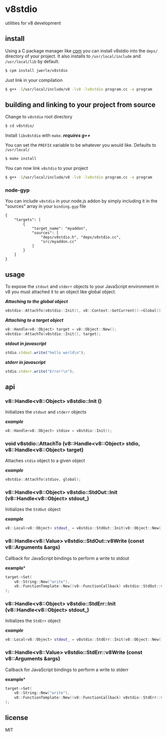 v8stdio
=====

utilities for v8 development

## install

Using a C package manager like [cpm](https://github.com/visionmedia/cpm) you can install v8stdio into the `deps/` directory of your project. It also installs to `/usr/local/include` and `/usr/local/lib` by default.

```sh
$ cpm install jwerle/v8stdio
```

Just link in your compilation

```sh
$ g++ -I/usr/local/include/v8 -lv8 -lv8stdio program.cc -o program
```

## building and linking to your project from source

Change to `v8stdio` root directory

```sh
$ cd v8stdio/
```

Install `libv8stdio` with `make`. ***requires g++***

You can set the `PREFIX` variable to be whatever you would like. Defaults to `/usr/local/`

```sh
$ make install
```

You can now link `v8stdio` to your project


```sh
$ g++ -I/usr/local/include/v8 -lv8 -lv8stdio program.cc -o program
```


### node-gyp

You can include `v8stdio` in your node.js addon by simply including it in the "sources" array in your `binding.gyp` file

```gyp
{
	"targets": [
		{
			"target_name": "myaddon",
			"sources": [
				"deps/v8stdio.h", "deps/v8stdio.cc",
				"src/myaddon.cc"
			]
		}
	]
}
```

## usage

To expose the `stdout` and `stderr` objects to your JavaScript environment in v8 you must attached it to an object like global object.

***Attaching to the global object***

```c++
v8stdio::AttachTo(v8stdio::Init(), v8::Context::GetCurrent()->Global());
```

***Attaching to a target object***

```c++
v8::Handle<v8::Object> target = v8::Object::New();
v8stdio::AttachTo(v8stdio::Init(), target);
```

***stdout in javascript***

```js
stdio.stdout.write("hello world\n");
```


***stderr in javascript***

```js
stdio.stderr.write("Error!\n");
```

## api

### v8::Handle\<v8::Object> v8stdio::Init ()

Initializes the `stdout` and `stderr` objects

***example***

```c++
v8::Handle<v8::Object> stdiov = v8stdio::Init();
```


### void v8stdio::AttachTo (v8::Handle\<v8::Object> stdio, v8::Handle\<v8::Object> target)

Attaches `stdio` object to a given object

***example***

```c++
v8stdio::AttachTo(stdiov, global);
```


### v8::Handle\<v8::Object> v8stdio::StdOut::Init (v8::Handle\<v8::Object> stdout_)

Initializes the `StdOut` object

***example***

```c++
v8::Local<v8::Object> stdout_ = v8stdio::StdOut::Init(v8::Object::New());
```


### v8::Handle\<v8::Value> v8stdio::StdOut::v8Write (const v8::Arguments &args)

Callback for JavaScript bindings to perform a write to stdout

**example***

```c++
target->Set(
	v8::String::New("write"),
	v8::FunctionTemplate::New((v8::FunctionCallback) v8stdio::StdOut::v8Write)->GetFunction()
);
```


### v8::Handle\<v8::Object> v8stdio::StdErr::Init (v8::Handle\<v8::Object> stdout_)

Initializes the `StdErr` object

***example***

```c++
v8::Local<v8::Object> stdout_ = v8stdio::StdErr::Init(v8::Object::New());
```


### v8::Handle\<v8::Value> v8stdio::StdErr::v8Write (const v8::Arguments &args)

Callback for JavaScript bindings to perform a write to stderr

**example***

```c++
target->Set(
	v8::String::New("write"),
	v8::FunctionTemplate::New((v8::FunctionCallback) v8stdio::StdErr::v8Write)->GetFunction()
);
```


## license

MIT